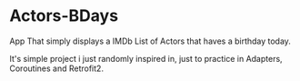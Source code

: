 # Actors-BDays

App That simply displays a IMDb List of Actors that haves a birthday today.

It's simple project i just randomly inspired in, just to practice in Adapters, Coroutines and Retrofit2.
